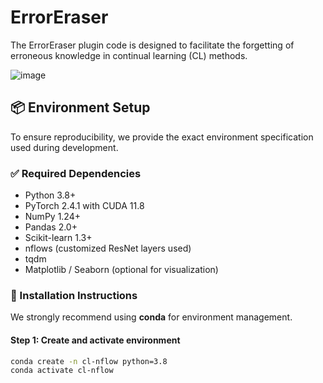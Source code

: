 # ErrorEraser
 The ErrorEraser plugin code is designed to facilitate the forgetting of erroneous knowledge in continual learning (CL) methods. 

 ![image](https://github.com/user-attachments/assets/6d770e83-5dd6-47b5-8427-1d42f051dd9b)


## 📦 Environment Setup

To ensure reproducibility, we provide the exact environment specification used during development.

### ✅ Required Dependencies

- Python 3.8+
- PyTorch 2.4.1 with CUDA 11.8
- NumPy 1.24+
- Pandas 2.0+
- Scikit-learn 1.3+
- nflows (customized ResNet layers used)
- tqdm
- Matplotlib / Seaborn (optional for visualization)

### 🔧 Installation Instructions

We strongly recommend using **conda** for environment management.

#### Step 1: Create and activate environment

```bash
conda create -n cl-nflow python=3.8
conda activate cl-nflow
